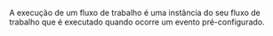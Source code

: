 A execução de um fluxo de trabalho é uma instância do seu fluxo de trabalho que é executado quando ocorre um evento pré-configurado.